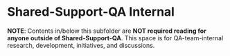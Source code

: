 # Shared-Support-QA Internal

**NOTE**: Contents in/below this subfolder are **NOT required reading for anyone outside of Shared-Support-QA**.  This space is for QA-team-internal research, development, initiatives, and discussions.
